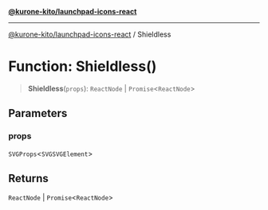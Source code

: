 [**@kurone-kito/launchpad-icons-react**](../README.md)

***

[@kurone-kito/launchpad-icons-react](../globals.md) / Shieldless

# Function: Shieldless()

> **Shieldless**(`props`): `ReactNode` \| `Promise`\<`ReactNode`\>

## Parameters

### props

`SVGProps`\<`SVGSVGElement`\>

## Returns

`ReactNode` \| `Promise`\<`ReactNode`\>
